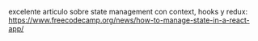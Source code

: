 
excelente articulo sobre state management con context, hooks y redux: https://www.freecodecamp.org/news/how-to-manage-state-in-a-react-app/


